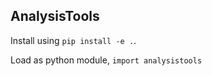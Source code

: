 ## AnalysisTools

Install using `pip install -e .`.

Load as python module, `import analysistools`


